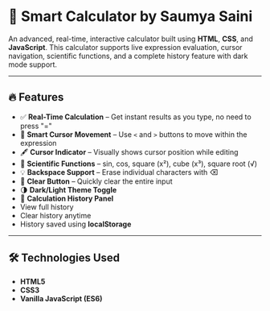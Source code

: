 # 🧮 Smart Calculator by Saumya Saini

An advanced, real-time, interactive calculator built using **HTML**, **CSS**, and **JavaScript**. This calculator supports live expression evaluation, cursor navigation, scientific functions, and a complete history feature with dark mode support.

---

## 🔥 Features

- ✅ **Real-Time Calculation** – Get instant results as you type, no need to press "="
- 🧠 **Smart Cursor Movement** – Use `<` and `>` buttons to move within the expression
- 🖋️ **Cursor Indicator** – Visually shows cursor position while editing
- 🔢 **Scientific Functions** – sin, cos, square (x²), cube (x³), square root (√)
- 💡 **Backspace Support** – Erase individual characters with ⌫
- 🧼 **Clear Button** – Quickly clear the entire input
- 🌗 **Dark/Light Theme Toggle**
- 📜 **Calculation History Panel**
- View full history
- Clear history anytime
- History saved using **localStorage**

---

## 🛠️ Technologies Used

- **HTML5**
- **CSS3**
- **Vanilla JavaScript (ES6)**

